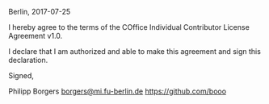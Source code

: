 Berlin, 2017-07-25

I hereby agree to the terms of the COffice Individual Contributor License
Agreement v1.0.

I declare that I am authorized and able to make this agreement and sign this
declaration.

Signed,

Philipp Borgers borgers@mi.fu-berlin.de https://github.com/booo

